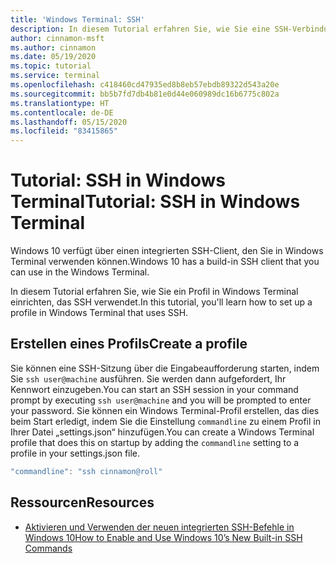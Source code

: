 ```yaml
---
title: 'Windows Terminal: SSH'
description: In diesem Tutorial erfahren Sie, wie Sie eine SSH-Verbindung in Windows Terminal einrichten.
author: cinnamon-msft
ms.author: cinnamon
ms.date: 05/19/2020
ms.topic: tutorial
ms.service: terminal
ms.openlocfilehash: c418460cd47935ed8b8eb57ebdb89322d543a20e
ms.sourcegitcommit: bb5b7fd7db4b81e0d44e060989dc16b6775c802a
ms.translationtype: HT
ms.contentlocale: de-DE
ms.lasthandoff: 05/15/2020
ms.locfileid: "83415865"
---
```

# <a name="tutorial-ssh-in-windows-terminal"></a><span data-ttu-id="f92fb-103">Tutorial: SSH in Windows Terminal</span><span class="sxs-lookup"><span data-stu-id="f92fb-103">Tutorial: SSH in Windows Terminal</span></span>

<span data-ttu-id="f92fb-104">Windows 10 verfügt über einen integrierten SSH-Client, den Sie in Windows Terminal verwenden können.</span><span class="sxs-lookup"><span data-stu-id="f92fb-104">Windows 10 has a build-in SSH client that you can use in the Windows Terminal.</span></span>

<span data-ttu-id="f92fb-105">In diesem Tutorial erfahren Sie, wie Sie ein Profil in Windows Terminal einrichten, das SSH verwendet.</span><span class="sxs-lookup"><span data-stu-id="f92fb-105">In this tutorial, you'll learn how to set up a profile in Windows Terminal that uses SSH.</span></span>

## <a name="create-a-profile"></a><span data-ttu-id="f92fb-106">Erstellen eines Profils</span><span class="sxs-lookup"><span data-stu-id="f92fb-106">Create a profile</span></span>

<span data-ttu-id="f92fb-107">Sie können eine SSH-Sitzung über die Eingabeaufforderung starten, indem Sie `ssh user@machine` ausführen. Sie werden dann aufgefordert, Ihr Kennwort einzugeben.</span><span class="sxs-lookup"><span data-stu-id="f92fb-107">You can start an SSH session in your command prompt by executing `ssh user@machine` and you will be prompted to enter your password.</span></span> <span data-ttu-id="f92fb-108">Sie können ein Windows Terminal-Profil erstellen, das dies beim Start erledigt, indem Sie die Einstellung `commandline` zu einem Profil in Ihrer Datei „settings.json“ hinzufügen.</span><span class="sxs-lookup"><span data-stu-id="f92fb-108">You can create a Windows Terminal profile that does this on startup by adding the `commandline` setting to a profile in your settings.json file.</span></span>

```js
"commandline": "ssh cinnamon@roll"
```

## <a name="resources"></a><span data-ttu-id="f92fb-109">Ressourcen</span><span class="sxs-lookup"><span data-stu-id="f92fb-109">Resources</span></span>

* [<span data-ttu-id="f92fb-110">Aktivieren und Verwenden der neuen integrierten SSH-Befehle in Windows 10</span><span class="sxs-lookup"><span data-stu-id="f92fb-110">How to Enable and Use Windows 10’s New Built-in SSH Commands</span></span>](https://www.howtogeek.com/336775/how-to-enable-and-use-windows-10s-built-in-ssh-commands/)
